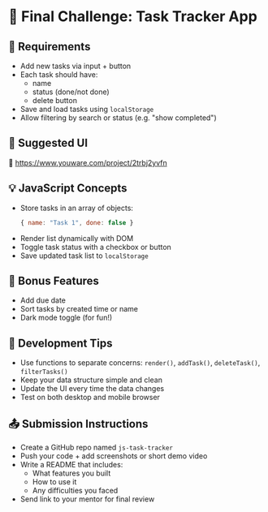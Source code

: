 # 📝 Final Challenge: Task Tracker App

## 📌 Requirements
- Add new tasks via input + button  
- Each task should have:  
  - name  
  - status (done/not done)  
  - delete button  
- Save and load tasks using `localStorage`  
- Allow filtering by search or status (e.g. "show completed")

## 🎨 Suggested UI
🔗 https://www.youware.com/project/2trbj2yvfn

## 💡 JavaScript Concepts
- Store tasks in an array of objects:  
  ```js
  { name: "Task 1", done: false }
  ```
- Render list dynamically with DOM  
- Toggle task status with a checkbox or button  
- Save updated task list to `localStorage`

## 🚀 Bonus Features
- Add due date  
- Sort tasks by created time or name  
- Dark mode toggle (for fun!)

## 🧠 Development Tips
- Use functions to separate concerns: `render()`, `addTask()`, `deleteTask()`, `filterTasks()`  
- Keep your data structure simple and clean  
- Update the UI every time the data changes  
- Test on both desktop and mobile browser

## 📤 Submission Instructions
- Create a GitHub repo named `js-task-tracker`  
- Push your code + add screenshots or short demo video  
- Write a README that includes:  
  - What features you built  
  - How to use it  
  - Any difficulties you faced  
- Send link to your mentor for final review
